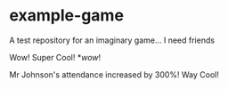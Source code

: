 # example-game
A test repository for an imaginary game... I need friends

Wow! Super Cool! **wow*!

Mr Johnson's attendance increased by 300%! Way Cool!

